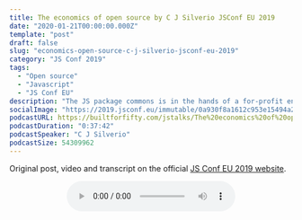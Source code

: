 ```yaml
---
title: The economics of open source by C J Silverio JSConf EU 2019
date: "2020-01-21T00:00:00.000Z"
template: "post"
draft: false
slug: "economics-open-source-c-j-silverio-jsconf-eu-2019"
category: "JS Conf 2019"
tags:
  - "Open source"
  - "Javascript"
  - "JS Conf EU"
description: "The JS package commons is in the hands of a for-profit entity. We trust npm with our shared code, but we have no way to hold npm accountable for its behavior. A trust-based system cannot function without accountability, but somebody still has to pay for the servers. How did we get here, and what should JavaScript do now?"
socialImage: "https://2019.jsconf.eu/immutable/0a930f8a1612c953e15494a2f350d98ed949b2de/images/cms/c-j-silverio-a284665d-1000-square.jpg"
podcastURL: https://builtforfifty.com/jstalks/The%20economics%20of%20open%20source%20by%20C%20J%20Silverio%20JSConf%20EU%202019.mp3
podcastDuration: "0:37:42"
podcastSpeaker: "C J Silverio"
podcastSize: 54309962
---
```


Original post, video and transcript on the official [JS Conf EU 2019 website](https://2019.jsconf.eu/c-j-silverio/the-economics-of-open-source.html).

<div style="text-align: center">
	<audio controls="controls">
		<source type="audio/mp3" src="https://builtforfifty.com/jstalks/The%20economics%20of%20open%20source%20by%20C%20J%20Silverio%20JSConf%20EU%202019.mp3"></source>
		<p>Your browser does not support the audio element.</p>
	</audio>
</div>